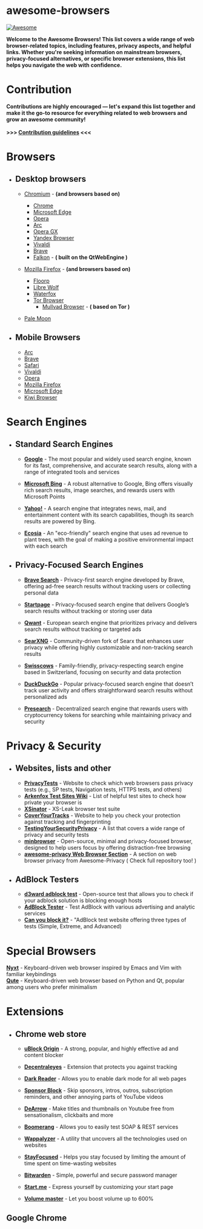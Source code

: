 # awesome-browsers 
[![Awesome](https://awesome.re/badge-flat.svg)](https://awesome.re)

**Welcome to the Awesome Browsers! This list covers a wide range of web browser-related topics, including features, privacy aspects, and helpful links. Whether you're seeking information on mainstream browsers, privacy-focused alternatives, or specific browser extensions, this list helps you navigate the web with confidence.**

# Contribution

**Contributions are highly encouraged — let's expand this list together and make it the go-to resource for everything related to web browsers and grow an awesome community! <br><br> >>> <a href="contributing.md">Contribution guidelines</a> <<<**

# Browsers

- ## Desktop browsers
    - [Chromium](#chromium) - **(and browsers based on)**
        - [Chrome](#google-chrome)
        - [Microsoft Edge](#microsoft-edge)
        - [Opera](#opera)
        - [Arc](#arc)
        - [Opera GX](#opera-gx)
        - [Yandex Browser](#yandex-browser)
        - [Vivaldi](#vivaldi)
        - [Brave](#brave)
        - [Falkon](#falkon) - **( built on the QtWebEngine )**

    - [Mozilla Firefox](#mozilla-firefox) - **(and browsers based on)**
        - [Floorp](#floorp)
        - [Libre Wolf](#libre-wolf)
        - [Waterfox](#waterfox)
        - [Tor Browser](#tor-browser)
            - [Mullvad Browser](#mullvad-browser) - **( based on Tor )**
    
    - [Pale Moon](#pale-moon)
    
- ## Mobile Browsers
    - [Arc](#arc-mobile)
    - [Brave](#brave-mobile)
    - [Safari](#safari)
    - [Vivaldi](#vivaldi-mobile)
    - [Opera](#opera-mobile)
    - [Mozilla Firefox](#mozilla-firefox-mobile)
    - [Microsoft Edge](#microsoft-edge-mobile)
    - [Kiwi Browser](#kiwi-browser)


# Search Engines

- ## Standard Search Engines
    - **[Google](https://www.google.com/)** - The most popular and widely used search engine, known for its fast, comprehensive, and accurate search results, along with a range of integrated tools and services

    - **[Microsoft Bing](https://www.bing.com/)** - A robust alternative to Google, Bing offers visually rich search results, image searches, and rewards users with Microsoft Points

    - **[Yahoo!](https://www.yahoo.com/)** - A search engine that integrates news, mail, and entertainment content with its search capabilities, though its search results are powered by Bing.

    - **[Ecosia](https://www.ecosia.org/)** - An "eco-friendly" search engine that uses ad revenue to plant trees, with the goal of making a positive environmental impact with each search

- ## Privacy-Focused Search Engines
    - **[Brave Search](https://search.brave.com/)** - Privacy-first search engine developed by Brave, offering ad-free search results without tracking users or collecting personal data

    - **[Startpage](https://www.startpage.com/)** - Privacy-focused search engine that delivers Google’s search results without tracking or storing user data

    - **[Qwant](https://www.qwant.com/)** - European search engine that prioritizes privacy and delivers search results without tracking or targeted ads

    - **[SearXNG](https://github.com/searxng/searxng)** - Community-driven fork of Searx that enhances user privacy while offering highly customizable and non-tracking search results

    - **[Swisscows](https://swisscows.com/)** - Family-friendly, privacy-respecting search engine based in Switzerland, focusing on security and data protection

    - **[DuckDuckGo](https://duckduckgo.com/)** - Popular privacy-focused search engine that doesn’t track user activity and offers straightforward search results without personalized ads

    - **[Presearch](https://presearch.com/)** - Decentralized search engine that rewards users with cryptocurrency tokens for searching while maintaining privacy and security

# Privacy & Security

- ## Websites, lists and other

    - **[PrivacyTests](https://privacytests.org/)** - Website to check which web browsers pass privacy tests (e.g., SP tests, Navigation tests, HTTPS tests, and others)
    - **[Arkenfox Test Sites Wiki](https://github.com/arkenfox/user.js/wiki/Appendix-A-Test-Sites)** - List of helpful test sites to check how private your browser is
    - **[XSinator](https://xsinator.com/)** - XS-Leak browser test suite
    - **[CoverYourTracks](https://coveryourtracks.eff.org/)** - Website to help you check your protection against tracking and fingerprinting
    - **[TestingYourSecurityPrivacy](https://www.billdietrich.me/TestingYourSecurityPrivacy.html?expandall=1#TestForLeaks)** - A list that covers a wide range of privacy and security tests
    - **[minbrowser](https://github.com/minbrowser/min)** - Open-source, minimal and privacy-focused browser, designed to help users focus by offering distraction-free browsing
    - **[awesome-privacy Web Browser Section](https://github.com/pluja/awesome-privacy?tab=readme-ov-file#web-browser)** - A section on web browser privacy from Awesome-Privacy ( Check full repository too! )

- ## AdBlock Testers
    - **[d3ward adblock test](https://d3ward.github.io/toolz/adblock.html)** - Open-source test that allows you to check if your adblock solution is blocking enough hosts
    - **[AdBlock Tester](https://adblock-tester.com/)** - Test AdBlock with various advertising and analytic services
    - **[Can you block it?](https://canyoublockit.com/)** - "AdBlock test website offering three types of tests (Simple, Extreme, and Advanced)


# Special Browsers
**[Nyxt](https://github.com/atlas-engineer/nyxt)** - Keyboard-driven web browser inspired by Emacs and Vim with familiar keybindings <br>
**[Qute](https://github.com/qutebrowser/qutebrowser)** - Keyboard-driven web browser based on Python and Qt, popular among users who prefer minimalism

# Extensions 

- ## Chrome web store

    - **[uBlock Origin](https://chromewebstore.google.com/detail/ublock-origin/cjpalhdlnbpafiamejdnhcphjbkeiagm)** - A strong, popular, and highly effective ad and content blocker

    - **[Decentraleyes](https://chromewebstore.google.com/detail/decentraleyes/ldpochfccmkkmhdbclfhpagapcfdljkj)** - Extension that protects you against tracking

    - **[Dark Reader](https://chromewebstore.google.com/detail/dark-reader/eimadpbcbfnmbkopoojfekhnkhdbieeh)** - Allows you to enable dark mode for all web pages

    - **[Sponsor Block](https://chromewebstore.google.com/detail/sponsorblock-for-youtube/mnjggcdmjocbbbhaepdhchncahnbgone)** - Skip sponsors, intros, outros, subscription reminders, and other annoying parts of YouTube videos

    - **[DeArrow](https://chromewebstore.google.com/detail/dearrow-better-titles-and/enamippconapkdmgfgjchkhakpfinmaj)** - Make titles and thumbnails on Youtube free from sensationalism, clickbaits and more

    - **[Boomerang](https://chromewebstore.google.com/detail/boomerang-soap-rest-clien/eipdnjedkpcnlmmdfdkgfpljanehloah)** - Allows you to easily test SOAP & REST services

    - **[Wappalyzer](https://chromewebstore.google.com/detail/wappalyzer-technology-pro/gppongmhjkpfnbhagpmjfkannfbllamg)** - A utility that uncovers all the technologies used on websites

    - **[StayFocused](https://chromewebstore.google.com/detail/stayfocusd-block-distract/laankejkbhbdhmipfmgcngdelahlfoji)** - Helps you stay focused by limiting the amount of time spent on time-wasting websites

    - **[Bitwarden](https://chromewebstore.google.com/detail/mened%C5%BCer-hase%C5%82-bitwarden/nngceckbapebfimnlniiiahkandclblb)** - Simple, powerful and secure password manager 

    - **[Start.me](https://chromewebstore.google.com/detail/strona-nowej-karty-startm/cfmnkhhioonhiehehedmnjibmampjiab)** - Express yourself by customizing your start page

    - **[Volume master](https://chromewebstore.google.com/detail/volume-master-kontroler-g/jghecgabfgfdldnmbfkhmffcabddioke)** - Let you boost volume up to 600%


## Google Chrome
    



